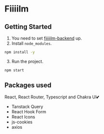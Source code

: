 # Fiiiilm

## Getting Started

1. You need to set [fiiiiilm-backend](https://github.com/engulfedInFlames/fiiiiilm-backend) up.
2. Install `node_modules`.

```zsh
npm install -y
```

3. Run the project.

```zsh
npm start
```

## Packages used

React, React Router, Typescript and Chakra UI💕

- Tanstack Query
- React Hook Form
- React Icons
- js-cookies
- axios
